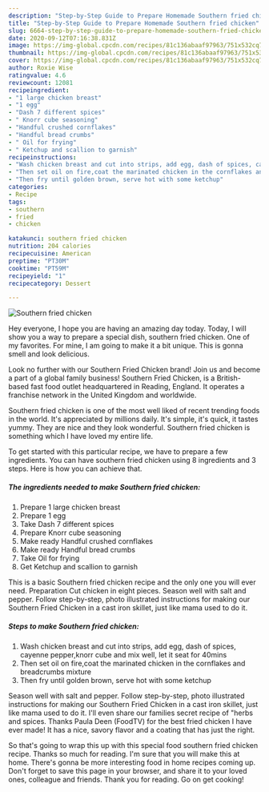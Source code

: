 ```yaml
---
description: "Step-by-Step Guide to Prepare Homemade Southern fried chicken"
title: "Step-by-Step Guide to Prepare Homemade Southern fried chicken"
slug: 6664-step-by-step-guide-to-prepare-homemade-southern-fried-chicken
date: 2020-09-12T07:16:38.831Z
image: https://img-global.cpcdn.com/recipes/81c136abaaf97963/751x532cq70/southern-fried-chicken-recipe-main-photo.jpg
thumbnail: https://img-global.cpcdn.com/recipes/81c136abaaf97963/751x532cq70/southern-fried-chicken-recipe-main-photo.jpg
cover: https://img-global.cpcdn.com/recipes/81c136abaaf97963/751x532cq70/southern-fried-chicken-recipe-main-photo.jpg
author: Roxie Wise
ratingvalue: 4.6
reviewcount: 12081
recipeingredient:
- "1 large chicken breast"
- "1 egg"
- "Dash 7 different spices"
- " Knorr cube seasoning"
- "Handful crushed cornflakes"
- "Handful bread crumbs"
- " Oil for frying"
- " Ketchup and scallion to garnish"
recipeinstructions:
- "Wash chicken breast and cut into strips, add egg, dash of spices, cayenne pepper,knorr cube and mix well, let it seat for 40mins"
- "Then set oil on fire,coat the marinated chicken in the cornflakes and breadcrumbs mixture"
- "Then fry until golden brown, serve hot with some ketchup"
categories:
- Recipe
tags:
- southern
- fried
- chicken

katakunci: southern fried chicken 
nutrition: 204 calories
recipecuisine: American
preptime: "PT30M"
cooktime: "PT59M"
recipeyield: "1"
recipecategory: Dessert

---
```



![Southern fried chicken](https://img-global.cpcdn.com/recipes/81c136abaaf97963/751x532cq70/southern-fried-chicken-recipe-main-photo.jpg)

Hey everyone, I hope you are having an amazing day today. Today, I will show you a way to prepare a special dish, southern fried chicken. One of my favorites. For mine, I am going to make it a bit unique. This is gonna smell and look delicious.

Look no further with our Southern Fried Chicken brand! Join us and become a part of a global family business! Southern Fried Chicken, is a British-based fast food outlet headquartered in Reading, England. It operates a franchise network in the United Kingdom and worldwide.

Southern fried chicken is one of the most well liked of recent trending foods in the world. It's appreciated by millions daily. It's simple, it's quick, it tastes yummy. They are nice and they look wonderful. Southern fried chicken is something which I have loved my entire life.


To get started with this particular recipe, we have to prepare a few ingredients. You can have southern fried chicken using 8 ingredients and 3 steps. Here is how you can achieve that.

<!--inarticleads1-->

##### The ingredients needed to make Southern fried chicken:

1. Prepare 1 large chicken breast
1. Prepare 1 egg
1. Take Dash 7 different spices
1. Prepare  Knorr cube seasoning
1. Make ready Handful crushed cornflakes
1. Make ready Handful bread crumbs
1. Take  Oil for frying
1. Get  Ketchup and scallion to garnish


This is a basic Southern fried chicken recipe and the only one you will ever need. Preparation Cut chicken in eight pieces. Season well with salt and pepper. Follow step-by-step, photo illustrated instructions for making our Southern Fried Chicken in a cast iron skillet, just like mama used to do it. 

<!--inarticleads2-->

##### Steps to make Southern fried chicken:

1. Wash chicken breast and cut into strips, add egg, dash of spices, cayenne pepper,knorr cube and mix well, let it seat for 40mins
1. Then set oil on fire,coat the marinated chicken in the cornflakes and breadcrumbs mixture
1. Then fry until golden brown, serve hot with some ketchup


Season well with salt and pepper. Follow step-by-step, photo illustrated instructions for making our Southern Fried Chicken in a cast iron skillet, just like mama used to do it. I&#39;ll even share our families secret recipe of &#34;herbs and spices. Thanks Paula Deen (FoodTV) for the best fried chicken I have ever made! It has a nice, savory flavor and a coating that has just the right. 

So that's going to wrap this up with this special food southern fried chicken recipe. Thanks so much for reading. I'm sure that you will make this at home. There's gonna be more interesting food in home recipes coming up. Don't forget to save this page in your browser, and share it to your loved ones, colleague and friends. Thank you for reading. Go on get cooking!
